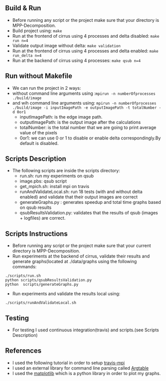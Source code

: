 ## Build & Run
* Before running any script or the project make sure that your directory is MPP-Decomposition.
* Build project using: ```make```
* Run at the frontend of cirrus using 4 processes and delta disabled: ```make run n=4```
* Validate output image without delta: ```make validation```
* Run at the frontend of cirrus using 4 processes and delta enabled: ```make run_delta n=4```
* Run at the backend of cirrus using 4 processes: ```make qsub n=4```

## Run without Makefile
* We can run the project in 2 ways:
* without command line arguments using :```mpirun -n numberOfprocesses ./build/image ```
* and wih command line arguments using: ```mpirun -n numberOfprocesses ./build/image -i inputImagePath -e outputImagePath -t totalNumber -d 0or1 ``` 
  * inputImagePath: is the edge image path. 
  * outputImagePath: is the output image after the calculations
  * totalNumber: is the total number that we are going to print average value of the pixels
  * 0or1: we can use 0 or 1 to disable or enable delta correspondingly.By default is disabled.

## Scripts Description
* The following scripts are inside the scripts directory:
  * run.sh: run my experiments on qsub
  * image.pbs: qsub script
  * get_mpich.sh: install mpi on travis
  * runAndValidateLocal.sh: run 18 tests (with and without delta enabled) and validate that their output images are correct
  * generateGraphs.py : generates speedup and total time graphs based on qsub results
  * qsubResultsValidation.py: validates that the results of qsub (images + logfiles) are correct.

## Scripts Instructions
* Before running any script or the project make sure that your current directory is MPP-Decomposition.
* Run experiments at the backend of cirrus, validate their results and generate graphs(located at ./data/graphs using the following commands:
```
./scripts/run.sh 
python scripts/qsubResultsValidation.py
python  scripts/generateGraphs.py 
```
* Run experiments and validate the results local using:
```
./scripts/runAndValidateLocal.sh
```

## Testing
* For testing I used continuous integration(travis) and scripts.(see Scripts Description)

## References
* I used the following tutorial in order to setup [travis-mpi](https://d-meiser.github.io/2016/01/10/mpi-travis.html)
* I used an external library for command line parsing called [Argtable](https://github.com/argtable/argtable3)
* I used the [matplotlib](https://matplotlib.org/) which is a python library in order to plot my graphs.
